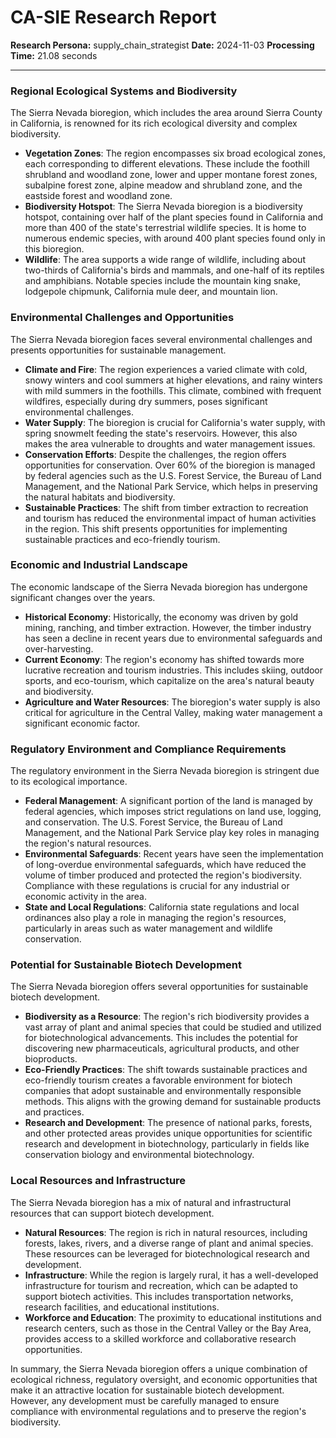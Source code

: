# CA-SIE Research Report

**Research Persona:** supply_chain_strategist
**Date:** 2024-11-03
**Processing Time:** 21.08 seconds

---

### Regional Ecological Systems and Biodiversity

The Sierra Nevada bioregion, which includes the area around Sierra County in California, is renowned for its rich ecological diversity and complex biodiversity.

- **Vegetation Zones**: The region encompasses six broad ecological zones, each corresponding to different elevations. These include the foothill shrubland and woodland zone, lower and upper montane forest zones, subalpine forest zone, alpine meadow and shrubland zone, and the eastside forest and woodland zone.
- **Biodiversity Hotspot**: The Sierra Nevada bioregion is a biodiversity hotspot, containing over half of the plant species found in California and more than 400 of the state's terrestrial wildlife species. It is home to numerous endemic species, with around 400 plant species found only in this bioregion.
- **Wildlife**: The area supports a wide range of wildlife, including about two-thirds of California's birds and mammals, and one-half of its reptiles and amphibians. Notable species include the mountain king snake, lodgepole chipmunk, California mule deer, and mountain lion.

### Environmental Challenges and Opportunities

The Sierra Nevada bioregion faces several environmental challenges and presents opportunities for sustainable management.

- **Climate and Fire**: The region experiences a varied climate with cold, snowy winters and cool summers at higher elevations, and rainy winters with mild summers in the foothills. This climate, combined with frequent wildfires, especially during dry summers, poses significant environmental challenges.
- **Water Supply**: The bioregion is crucial for California's water supply, with spring snowmelt feeding the state's reservoirs. However, this also makes the area vulnerable to droughts and water management issues.
- **Conservation Efforts**: Despite the challenges, the region offers opportunities for conservation. Over 60% of the bioregion is managed by federal agencies such as the U.S. Forest Service, the Bureau of Land Management, and the National Park Service, which helps in preserving the natural habitats and biodiversity.
- **Sustainable Practices**: The shift from timber extraction to recreation and tourism has reduced the environmental impact of human activities in the region. This shift presents opportunities for implementing sustainable practices and eco-friendly tourism.

### Economic and Industrial Landscape

The economic landscape of the Sierra Nevada bioregion has undergone significant changes over the years.

- **Historical Economy**: Historically, the economy was driven by gold mining, ranching, and timber extraction. However, the timber industry has seen a decline in recent years due to environmental safeguards and over-harvesting.
- **Current Economy**: The region's economy has shifted towards more lucrative recreation and tourism industries. This includes skiing, outdoor sports, and eco-tourism, which capitalize on the area's natural beauty and biodiversity.
- **Agriculture and Water Resources**: The bioregion's water supply is also critical for agriculture in the Central Valley, making water management a significant economic factor.

### Regulatory Environment and Compliance Requirements

The regulatory environment in the Sierra Nevada bioregion is stringent due to its ecological importance.

- **Federal Management**: A significant portion of the land is managed by federal agencies, which imposes strict regulations on land use, logging, and conservation. The U.S. Forest Service, the Bureau of Land Management, and the National Park Service play key roles in managing the region's natural resources.
- **Environmental Safeguards**: Recent years have seen the implementation of long-overdue environmental safeguards, which have reduced the volume of timber produced and protected the region's biodiversity. Compliance with these regulations is crucial for any industrial or economic activity in the area.
- **State and Local Regulations**: California state regulations and local ordinances also play a role in managing the region's resources, particularly in areas such as water management and wildlife conservation.

### Potential for Sustainable Biotech Development

The Sierra Nevada bioregion offers several opportunities for sustainable biotech development.

- **Biodiversity as a Resource**: The region's rich biodiversity provides a vast array of plant and animal species that could be studied and utilized for biotechnological advancements. This includes the potential for discovering new pharmaceuticals, agricultural products, and other bioproducts.
- **Eco-Friendly Practices**: The shift towards sustainable practices and eco-friendly tourism creates a favorable environment for biotech companies that adopt sustainable and environmentally responsible methods. This aligns with the growing demand for sustainable products and practices.
- **Research and Development**: The presence of national parks, forests, and other protected areas provides unique opportunities for scientific research and development in biotechnology, particularly in fields like conservation biology and environmental biotechnology.

### Local Resources and Infrastructure

The Sierra Nevada bioregion has a mix of natural and infrastructural resources that can support biotech development.

- **Natural Resources**: The region is rich in natural resources, including forests, lakes, rivers, and a diverse range of plant and animal species. These resources can be leveraged for biotechnological research and development.
- **Infrastructure**: While the region is largely rural, it has a well-developed infrastructure for tourism and recreation, which can be adapted to support biotech activities. This includes transportation networks, research facilities, and educational institutions.
- **Workforce and Education**: The proximity to educational institutions and research centers, such as those in the Central Valley or the Bay Area, provides access to a skilled workforce and collaborative research opportunities.

In summary, the Sierra Nevada bioregion offers a unique combination of ecological richness, regulatory oversight, and economic opportunities that make it an attractive location for sustainable biotech development. However, any development must be carefully managed to ensure compliance with environmental regulations and to preserve the region's biodiversity.